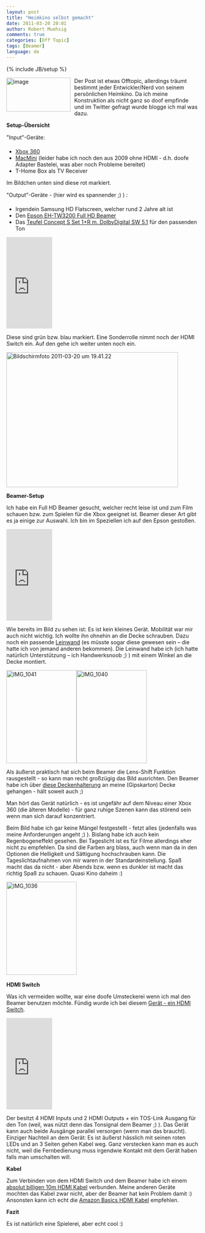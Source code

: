 ```yaml
---
layout: post
title: "Heimkino selbst gemacht"
date: 2011-03-20 20:01
author: Robert Muehsig
comments: true
categories: [Off Topic]
tags: [Beamer]
language: de
---
```

{% include JB/setup %}
<p><a href="{{BASE_PATH}}/assets/wp-images-de/image1214.png"><img style="border-bottom: 0px; border-left: 0px; margin: 0px 10px 0px 0px; display: inline; border-top: 0px; border-right: 0px" title="image" border="0" alt="image" align="left" src="{{BASE_PATH}}/assets/wp-images-de/image_thumb394.png" width="168" height="89" /></a> Der Post ist etwas Offtopic, allerdings träumt bestimmt jeder Entwickler/Nerd von seinem persönlichen Heimkino. Da ich meine Konstruktion als nicht ganz so doof empfinde und im Twitter gefragt wurde blogge ich mal was dazu.</p>  <p><strong>Setup-Übersicht</strong></p>  <p>"Input”-Geräte:</p>  <ul>   <li><a href="http://www.amazon.de/gp/product/B003S3QT0Q/ref=as_li_ss_tl?ie=UTF8&amp;tag=meinkleinerbl-21&amp;linkCode=as2&amp;camp=1638&amp;creative=19454&amp;creativeASIN=B003S3QT0Q">Xbox 360</a> </li>    <li><a href="http://www.amazon.de/gp/product/B003SBJUC2/ref=as_li_ss_tl?ie=UTF8&amp;tag=meinkleinerbl-21&amp;linkCode=as2&amp;camp=1638&amp;creative=19454&amp;creativeASIN=B003SBJUC2">MacMini</a> (leider habe ich noch den aus 2009 ohne HDMI - d.h. doofe Adapter Bastelei, was aber noch Probleme bereitet) </li>    <li>T-Home Box als TV Receiver </li> </ul>  <p>Im Bildchen unten sind diese rot markiert.</p>  <p>"Output”-Geräte - (hier wird es spannender ;) ) :</p>  <ul>   <li>Irgendein Samsung HD Flatscreen, welcher rund 2 Jahre alt ist </li>    <li>Den <a href="http://www.amazon.de/gp/product/B0046HAL6Q/ref=as_li_ss_tl?ie=UTF8&amp;tag=meinkleinerbl-21&amp;linkCode=as2&amp;camp=1638&amp;creative=19454&amp;creativeASIN=B0046HAL6Q">Epson EH-TW3200 Full HD Beamer</a> </li>    <li>Das <a href="http://www.amazon.de/gp/product/B000XQAVJG/ref=as_li_ss_tl?ie=UTF8&amp;tag=meinkleinerbl-21&amp;linkCode=as2&amp;camp=1638&amp;creative=19454&amp;creativeASIN=B000XQAVJG">Teufel Concept S Set 1+R m. DolbyDigital SW 5.1</a> für den passenden Ton </li> </ul>  <p><iframe style="width: 120px; height: 240px" marginheight="0" src="http://rcm-de.amazon.de/e/cm?lt1=_blank&amp;bc1=FFFFFF&amp;IS2=1&amp;bg1=FFFFFF&amp;fc1=000000&amp;lc1=0000FF&amp;t=meinkleinerbl-21&amp;o=3&amp;p=8&amp;l=as4&amp;m=amazon&amp;f=ifr&amp;ref=ss_til&amp;asins=B000XQAVJG" frameborder="0" marginwidth="0" scrolling="no"></iframe></p>  <p>Diese sind grün bzw. blau markiert. Eine Sonderrolle nimmt noch der HDMI Switch ein. Auf den gehe ich weiter unten noch ein.</p>  <p><a href="{{BASE_PATH}}/assets/wp-images-de/Bildschirmfoto20110320um19.41.22.png"><img style="border-bottom: 0px; border-left: 0px; display: inline; border-top: 0px; border-right: 0px" title="Bildschirmfoto 2011-03-20 um 19.41.22" border="0" alt="Bildschirmfoto 2011-03-20 um 19.41.22" src="{{BASE_PATH}}/assets/wp-images-de/Bildschirmfoto20110320um19.41.22_thumb.png" width="450" height="354" /></a> </p>  <p><strong>Beamer-Setup</strong></p>  <p>Ich habe ein Full HD Beamer gesucht, welcher recht leise ist und zum Film schauen bzw. zum Spielen f&uuml;r die Xbox geeignet ist. Beamer dieser Art gibt es ja einige zur Auswahl. Ich bin im Speziellen ich auf den Epson gesto&szlig;en. </p> <iframe style="width: 120px; height: 240px" marginheight="0" src="http://rcm-de.amazon.de/e/cm?lt1=_blank&amp;amp;bc1=FFFFFF&amp;amp;IS2=1&amp;amp;bg1=FFFFFF&amp;amp;fc1=000000&amp;amp;lc1=0000FF&amp;amp;t=meinkleinerbl-21&amp;amp;o=3&amp;amp;p=8&amp;amp;l=as4&amp;amp;m=amazon&amp;amp;f=ifr&amp;amp;ref=ss_til&amp;amp;asins=B0046HAL6Q" frameborder="0" marginwidth="0" scrolling="no"></iframe>  <p>Wie bereits im Bild zu sehen ist: Es ist kein kleines Ger&auml;t. Mobilit&auml;t war mir auch nicht wichtig. Ich wollte ihn ohnehin an die Decke schrauben. Dazu noch ein passende <a href="http://www.amazon.de/gp/product/B001W7JYYS/ref=as_li_ss_tl?ie=UTF8&amp;amp;tag=meinkleinerbl-21&amp;amp;linkCode=as2&amp;amp;camp=1638&amp;amp;creative=19454&amp;amp;creativeASIN=B001W7JYYS">Leinwand</a> (es m&uuml;sste sogar diese gewesen sein &ndash; die hatte ich von jemand anderen bekommen). Die Leinwand habe ich (ich hatte nat&uuml;rlich Unterst&uuml;tzung &ndash; ich Handwerksnoob ;) ) mit einem Winkel an die Decke montiert. </p>  <p><a href="{{BASE_PATH}}/assets/wp-images-de/IMG_1041.jpg"><img style="border-bottom: 0px; border-left: 0px; display: inline; border-top: 0px; border-right: 0px" title="IMG_1041" border="0" alt="IMG_1041" src="{{BASE_PATH}}/assets/wp-images-de/IMG_1041_thumb.jpg" width="184" height="244" /></a><a href="{{BASE_PATH}}/assets/wp-images-de/IMG_1040.jpg"><img style="border-bottom: 0px; border-left: 0px; display: inline; border-top: 0px; border-right: 0px" title="IMG_1040" border="0" alt="IMG_1040" src="{{BASE_PATH}}/assets/wp-images-de/IMG_1040_thumb.jpg" width="184" height="244" /></a></p>  <p>Als äußerst praktisch hat sich beim Beamer die Lens-Shift Funktion rausgestellt - so kann man recht großzügig das Bild ausrichten. Den Beamer habe ich über <a href="http://www.amazon.de/gp/product/B0002W69UQ/ref=as_li_ss_tl?ie=UTF8&amp;tag=meinkleinerbl-21&amp;linkCode=as2&amp;camp=1638&amp;creative=19454&amp;creativeASIN=B0002W69UQ">diese Deckenhalterung</a> an meine (Gipskarton) Decke gehangen - hält soweit auch ;)</p>  <p>Man hört das Gerät natürlich - es ist ungefähr auf dem Niveau einer Xbox 360 (die älteren Modelle) - für ganz ruhige Szenen kann das störend sein wenn man sich darauf konzentriert. </p>  <p>Beim Bild habe ich gar keine Mängel festgestellt - fetzt alles (jedenfalls was meine Anforderungen angeht ;) ). Bislang habe ich auch kein Regenbogeneffekt gesehen. Bei Tageslicht ist es für Filme allerdings eher nicht zu empfehlen. Da sind die Farben arg blass, auch wenn man da in den Optionen die Helligkeit und Sättigung hochschrauben kann. Die Tageslichtaufnahmen von mir waren in der Standardeinstellung. Spaß macht das da nicht - aber Abends bzw. wenn es dunkler ist macht das richtig Spaß zu schauen. Quasi Kino daheim :)</p>  <p><a href="{{BASE_PATH}}/assets/wp-images-de/IMG_1036.jpg"><img style="border-bottom: 0px; border-left: 0px; display: inline; border-top: 0px; border-right: 0px" title="IMG_1036" border="0" alt="IMG_1036" src="{{BASE_PATH}}/assets/wp-images-de/IMG_1036_thumb.jpg" width="184" height="244" /></a>&#160; </p>  <p><strong>HDMI Switch</strong></p>  <p>Was ich vermeiden wollte, war eine doofe Umsteckerei wenn ich mal den Beamer benutzen möchte. Fündig wurde ich bei diesem <a href="http://www.amazon.de/gp/product/B003K77K6W/ref=as_li_ss_tl?ie=UTF8&amp;tag=meinkleinerbl-21&amp;linkCode=as2&amp;camp=1638&amp;creative=19454&amp;creativeASIN=B003K77K6W">Gerät - ein HDMI Switch</a>.</p> <iframe style="width: 120px; height: 240px" marginheight="0" src="http://rcm-de.amazon.de/e/cm?lt1=_blank&amp;bc1=FFFFFF&amp;IS2=1&amp;bg1=FFFFFF&amp;fc1=000000&amp;lc1=0000FF&amp;t=meinkleinerbl-21&amp;o=3&amp;p=8&amp;l=as4&amp;m=amazon&amp;f=ifr&amp;ref=ss_til&amp;asins=B003K77K6W" frameborder="0" marginwidth="0" scrolling="no"></iframe>  <p>Der besitzt 4 HDMI Inputs und 2 HDMI Outputs + ein TOS-Link Ausgang für den Ton (weil, was nützt denn das Tonsignal dem Beamer ;) ). Das Gerät kann auch beide Ausgänge parallel versorgen (wenn man das braucht). Einziger Nachteil an dem Gerät: Es ist äußerst hässlich mit seinen roten LEDs und an 3 Seiten gehen Kabel weg. Ganz verstecken kann man es auch nicht, weil die Fernbedienung muss irgendwie Kontakt mit dem Gerät haben falls man umschalten will.</p>  <p><strong>Kabel</strong></p>  <p>Zum Verbinden von dem HDMI Switch und dem Beamer habe ich einem <a href="http://www.amazon.de/gp/product/B0015M7KJG/ref=as_li_ss_tl?ie=UTF8&amp;tag=meinkleinerbl-21&amp;linkCode=as2&amp;camp=1638&amp;creative=19454&amp;creativeASIN=B0015M7KJG">absolut billigen 10m HDMI Kabel</a> verbunden. Meine anderen Geräte mochten das Kabel zwar nicht, aber der Beamer hat kein Problem damit :)     <br />Ansonsten kann ich echt die <a href="http://www.amazon.de/gp/redirect.html?ie=UTF8&amp;location=http%3A%2F%2Fwww.amazon.de%2Fs%3Fie%3DUTF8%26x%3D0%26ref_%3Dnb_sb_noss%26y%3D0%26field-keywords%3Dhdmi%2520kabel%26url%3Dsearch-alias%253Delectronics&amp;site-redirect=de&amp;tag=meinkleinerbl-21&amp;linkCode=ur2&amp;camp=1638&amp;creative=19454">Amazon Basics HDMI Kabel</a> empfehlen.</p>  <p><strong>Fazit</strong></p>  <p>Es ist natürlich eine Spielerei, aber echt cool :)</p>
